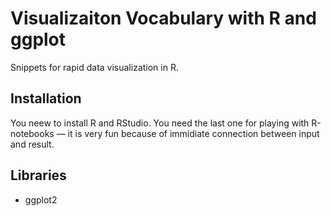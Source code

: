 # Visualizaiton Vocabulary with R and ggplot
Snippets for rapid data visualization in R.

## Installation
You neew to install R and RStudio. You need the last one for playing with R-notebooks — it is very fun because of immidiate connection between input and result.

## Libraries
- ggplot2